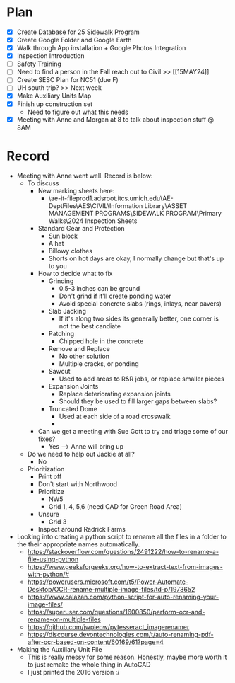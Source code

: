 # Plan

- [x] Create Database for 25 Sidewalk Program
- [x] Create Google Folder and Google Earth
- [x] Walk through App installation + Google Photos Integration
- [x] Inspection Introduction
- [ ] Safety Training
- [ ] Need to find a person in the Fall reach out to Civil >> [[15MAY24]]
- [ ] Create SESC Plan for NC51 (due F)
- [ ] UH south trip? >> Next week
- [x] Make Auxiliary Units Map
- [x] Finish up construction set
	- Need to figure out what this needs 
- [x] Meeting with Anne and Morgan at 8 to talk about inspection stuff @ 8AM

# Record
- Meeting with Anne went well. Record is below:
	- To discuss
		- New marking sheets here:
			- \\ae-it-fileprod1.adsroot.itcs.umich.edu\AE-DeptFiles\AES\CIVIL\Information Library\ASSET MANAGEMENT PROGRAMS\SIDEWALK PROGRAM\Primary Walks\2024 Inspection Sheets
		- Standard Gear and Protection
			- Sun block
			- A hat
			- Billowy clothes
			- Shorts on hot days are okay, I normally change but that's up to you
		- How to decide what to fix
			- Grinding
				- 0.5-3 inches can be ground
				- Don't grind if it'll create ponding water
				- Avoid special concrete slabs (rings, inlays, near pavers)
			- Slab Jacking
				- If it's along two sides its generally better, one corner is not the best candiate
			- Patching
				- Chipped hole in the concrete
			- Remove and Replace
				- No other solution
				- Multiple cracks, or ponding
			- Sawcut
				- Used to add areas to R&R jobs, or replace smaller pieces
			- Expansion Joints
				- Replace deteriorating expansion joints
				- Should they be used to fill larger gaps between slabs?
			- Truncated Dome
				- Used at each side of a road crosswalk
				- 
		- Can we get a meeting with Sue Gott to try and triage some of our fixes?
			- Yes --> Anne will bring up
	- Do we need to help out Jackie at all?
		- No
	- Prioritization
		- Print off
		- Don't start with Northwood
		- Prioritize
			- NW5
			- Grid 1, 4, 5,6 (need CAD for Green Road Area)
		- Unsure
			- Grid 3
		- Inspect around Radrick Farms 
- Looking into creating a python script to rename all the files in a folder to the their appropriate names automatically.
	- https://stackoverflow.com/questions/2491222/how-to-rename-a-file-using-python
	- https://www.geeksforgeeks.org/how-to-extract-text-from-images-with-python/#
	- https://powerusers.microsoft.com/t5/Power-Automate-Desktop/OCR-rename-multiple-image-files/td-p/1973652
	- https://www.calazan.com/python-script-for-auto-renaming-your-image-files/
	- https://superuser.com/questions/1600850/perform-ocr-and-rename-on-multiple-files
	- https://github.com/jwpleow/pytesseract_imagerenamer
	- https://discourse.devontechnologies.com/t/auto-renaming-pdf-after-ocr-based-on-content/60169/61?page=4
- Making the Auxiliary Unit File
	- This is really messy for some reason. Honestly, maybe more worth it to just remake the whole thing in AutoCAD
	- I just printed the 2016 version :/
